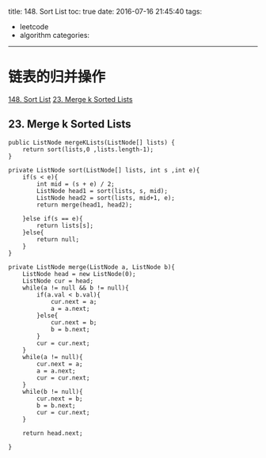 title: 148. Sort List
toc: true
date: 2016-07-16 21:45:40
tags:
- leetcode
- algorithm
categories:
---
# 链表的归并操作
[148. Sort List](https://leetcode.com/problems/sort-list/)
[23. Merge k Sorted Lists](https://leetcode.com/problems/merge-k-sorted-lists/)



## 23. Merge k Sorted Lists
```
public ListNode mergeKLists(ListNode[] lists) {
	return sort(lists,0 ,lists.length-1);
}

private ListNode sort(ListNode[] lists, int s ,int e){
	if(s < e){
		int mid = (s + e) / 2;
		ListNode head1 = sort(lists, s, mid);
		ListNode head2 = sort(lists, mid+1, e);
		return merge(head1, head2);
		
	}else if(s == e){
		return lists[s];
	}else{
		return null;
	}
}

private ListNode merge(ListNode a, ListNode b){
	ListNode head = new ListNode(0);
	ListNode cur = head;
	while(a != null && b != null){
		if(a.val < b.val){
			cur.next = a;
			a = a.next;
		}else{
			cur.next = b;
			b = b.next;
		}
		cur = cur.next;
	}
	while(a != null){
		cur.next = a;
		a = a.next;
		cur = cur.next;
	}
	while(b != null){
		cur.next = b;
		b = b.next;
		cur = cur.next;
	}
	
	return head.next;
	
}
```